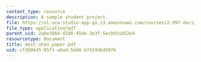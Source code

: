 ```yaml
---
content_type: resource
description: A sample student project.
file: https://ol-ocw-studio-app-qa.s3.amazonaws.com/courses/2-997-decision-making-in-large-scale-systems-spring-2004/cfd5864505f1a8ad5eb0b7d19dbd50f6_most_uhan_paper.pdf
file_type: application/pdf
parent_uid: 2a6e386d-d2d6-45de-3e3f-5ecb931d52e4
resourcetype: Document
title: most_uhan_paper.pdf
uid: cfd58645-05f1-a8ad-5eb0-b7d19dbd50f6
---
```

